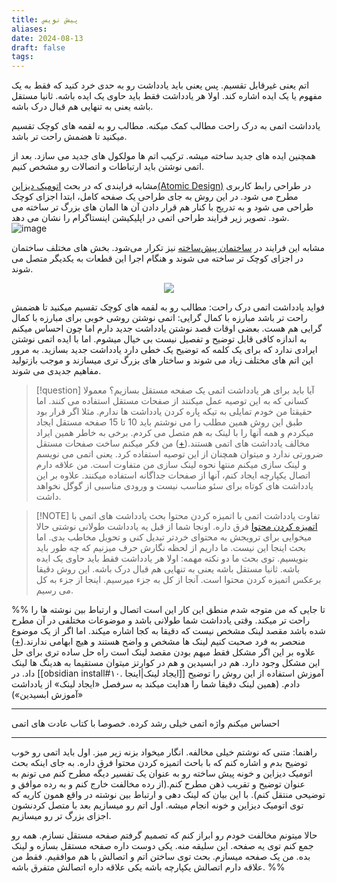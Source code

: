 ```yaml
---
title: پیش نویس
aliases: 
date: 2024-08-13
draft: false
tags:
---
```

اتم یعنی غیرقابل تقسیم. پس یعنی باید یادداشت رو به حدی خرد کنید که فقط به یک مفهوم یا یک ایده اشاره کند. اولا هر یادداشت فقط باید حاوی یک ایده باشه. ثانیا مستقل باشه یعنی به تنهایی هم قبال درک باشه.

یادداشت اتمی به درک راحت مطالب کمک میکنه. مطالب رو به لقمه های کوچک تقسیم میکنید تا هضمش راحت تر باشد.

همچنین ایده های جدید ساخته میشه.  ترکیب اتم ها مولکول های جدید می سازد.
بعد از اتمی نوشتن باید ارتباطات و اتصالات رو مشخص کنیم.

مشابه فرایندی که در بحث [اتومیک دیزاین(Atomic Design)](https://atomicdesign.bradfrost.com/chapter-2/) در طراحی رابط کاربری مطرح می شود.
در این روش به جای طراحی یک صفحه کامل، ابتدا اجزای کوچک طراحی می شود و به تدریج با کنار هم قرار دادن آن ها المان های بزرگ تر ساخته می شود. تصویر زیر فرایند طراحی اتمی در اپلیکیشن اینستاگرام را نشان می دهد.
![image](https://atomicdesign.bradfrost.com/images/content/instagram-atomic.png)


مشابه این فرایند در [ساختمان پیش‌ساخته](https://en.wikipedia.org/wiki/Prefabricated_building) نیز تکرار می‌شود. بخش های مختلف ساختمان در اجزای کوچک تر ساخته می شوند و هنگام اجرا این قطعات به یکدیگر متصل می شوند.

<div style="text-align: center;"><img src="https://upload.wikimedia.org/wikipedia/commons/thumb/e/e1/Prefabricated_house_construction.gif/350px-Prefabricated_house_construction.gif" loading="lazy"></div>


فواید یادداشت اتمی
درک راحت: مطالب رو به لقمه های کوچک تقسیم میکنید تا هضمش راحت تر باشد
مبارزه با کمال گرایی: اتمی نوشتن روشی خوبی برای مبارزه با کمال گرایی هم هست. بعضی اوقات قصد نوشتن یادداشت جدید دارم اما چون احساس میکنم به اندازه کافی قابل توضیح و تفصیل نیست بی خیال میشوم. اما با ایده اتمی نوشتن ایرادی ندارد که برای یک کلمه که توضیح یک خطی دارد یادداشت جدید بسازید. به مرور این اتم های مختلف زیاد می شوند و ساختار های بزرگ تری میسازند و موجب بازتولید مفاهیم جدیدی می شوند.



> [!question] آیا باید برای هر یادداشت اتمی یک صفحه مستقل بسازیم؟
> معمولا کسانی که به این توصیه عمل میکنند از صفحات مستقل استفاده می کنند. اما حقیقتا من خودم تمایلی به تیکه پاره کردن یادداشت ها ندارم. مثلا اگر قرار بود طبق این روش همین مطلب را می نوشتم باید 10 تا 15 صفحه مستقل ایجاد میکردم و همه آنها را با لینک به هم متصل می کردم. برخی به خاطر همین ایراد مخالف یادداشت های اتمی هستند.([+](https://youtu.be/YB0Wn3a1ZWc?si=qmTvOMnCKAivhHcm)) 
> من فکر میکنم ساخت صفحات مستقل ضرورتی ندارد و میتوان همچنان از این توصیه استفاده کرد. یعنی اتمی می نویسم و لینک سازی میکنم منتها نحوه لینک سازی من متفاوت است. من علاقه دارم اتصال یکپارچه ایجاد کنم، آنها از صفحات جداگانه استفاده میکنند.
> علاوه بر این یادداشت های کوتاه برای سئو مناسب نیست و ورودی مناسبی از گوگل نخواهد داشت.

> [!NOTE] تفاوت یادداشت اتمی با اتمیزه کردن محتوا
> بحث یادداشت های اتمی با [اتمیزه کردن محتوا](https://motamem.org/%D8%A7%D8%AA%D9%85%DB%8C%D8%B2%D9%87-%DA%A9%D8%B1%D8%AF%D9%86-%D9%85%D8%AD%D8%AA%D9%88%D8%A7/) فرق داره. اونجا شما از قبل یه یادداشت طولانی نوشتی حالا میخوایی برای ترویجش به محتوای خردتر تبدیل کنی و تحویل مخاطب بدی. اما بحث اینجا این نیست. ما داریم از لحظه نگارش حرف میزنیم که چه طور باید بنویسیم. توی بحث ما دو نکته مهمه: اولا هر یادداشت فقط باید حاوی یک ایده باشه. ثانیا مستقل باشه یعنی به تنهایی هم قبال درک باشه.
> این روش دقیقا برعکس اتمیزه کردن محتوا است.  آنجا از کل به جزء میرسیم. اینجا از جزء به کل می رسیم.














%%
تا جایی که من متوجه شدم منطق این کار این است اتصال و ارتباط بین نوشته ها را راحت تر میکند. وقتی یادداشت شما طولانی باشد و موضوعات مختلفی در آن مطرح شده باشد مقصد لینک مشخص نیست که دقیقا به کجا اشاره میکند. اما اگر از یک موضوع منحصر به فرد صحبت کنیم لینک ها مشخص و واضح هستند و هیچ ابهامی ندارند.([+](https://notes.andymatuschak.org/Evergreen_notes_should_be_atomic))
علاوه بر این اگر مشکل فقط مبهم بودن مقصد لینک است راه حل ساده تری برای حل این مشکل وجود دارد. هم در ابسیدین و هم در کوارتز میتوان مستقیما به هدینگ ها لینک داد. در [[obsidian install#۱۰. ایجاد لینک|اینجا]] آموزش استفاده از این روش را توضیح دادم. (همین لینک دقیقا شما را هدایت میکند به سرفصل «ایجاد لینک» از یادداشت «آموزش ابسیدین»)

---

احساس میکنم واژه اتمی خیلی رشد کرده. خصوصا با کتاب عادت های اتمی

---

راهنما:
متنی که نوشتم خیلی مخالفه. انگار میخواد بزنه زیر میز.
اول باید اتمی رو خوب توضیح بدم و اشاره کنم که با باحث اتمیزه کردن محتوا فرق داره.
به جای اینکه بحث اتومیک دیزاین و خونه پیش ساخته رو به عنوان یک تفسیر دیگه مطرح کنم می تونم به عنوان توضیح و تقریب ذهن مطرح کنم.(از رده مخالفت خارج کنم و به رده موافق و توضیحی منتقل کنم). با این بیان که لینک دهی و ارتباط بین نوشته در واقع همون کاریه که توی اتومیک دیزاین و خونه انجام میشه. اول اتم رو میسازیم بعد با متصل کردنشون اجزای بزرگ تر رو میسازیم. 

حالا میتونم مخالفت خودم رو ابراز کنم که تصمیم گرفتم صفحه مستقل نسازم. همه رو جمع کنم توی یه صفحه. این سلیقه منه. یکی دوست داره صفحه  مستقل بسازه و لینک بده. من یک صفحه میسازم. بحث توی ساختن اتم و اتصالش با هم موافقیم. فقط من علاقه دارم اتصالش یکپارچه باشه یکی علاقه داره اتصالش متفرق باشه.
%%